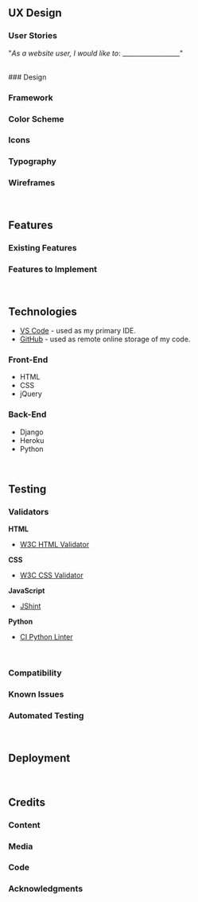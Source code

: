 ## UX Design

### User Stories

"_As a website user, I would like to_: __________________"

<br>
### Design

### Framework

### Color Scheme

### Icons

### Typography

### Wireframes

<br>

## Features

### Existing Features

### Features to Implement

<br>

## Technologies

- [VS Code](https://code.visualstudio.com/) - used as my primary IDE.
- [GitHub](https://github.com/) - used as remote online storage of my code.

### Front-End 

- HTML
- CSS
- jQuery

### Back-End

- Django
- Heroku
- Python

<br>

## Testing

### Validators

**HTML**
- [W3C HTML Validator](https://validator.w3.org/)

**CSS**
- [W3C CSS Validator](https://jigsaw.w3.org/css-validator/)

**JavaScript**
- [JShint](https://jshint.com/)

**Python**
- [CI Python Linter](https://pep8ci.herokuapp.com/#)

<br>

### Compatibility

### Known Issues

### Automated Testing

<br>

## Deployment

<br>

## Credits

### Content
### Media
### Code
### Acknowledgments

